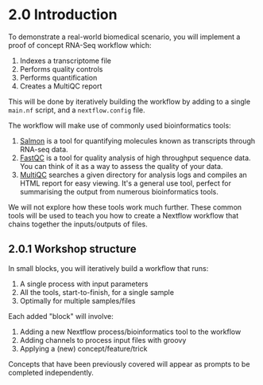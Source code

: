 # 2.0 Introduction  

To demonstrate a real-world biomedical scenario, you will implement a proof of concept RNA-Seq workflow which:  
1. Indexes a transcriptome file  
2. Performs quality controls  
3. Performs quantification  
4. Creates a MultiQC report  

This will be done by iteratively building the workflow by adding to a single `main.nf` script, and a `nextflow.config` file. 

The workflow will make use of commonly used bioinformatics tools:  
1. [Salmon](https://combine-lab.github.io/salmon/) is a tool for quantifying molecules known as transcripts through RNA-seq data.  
2. [FastQC](https://www.bioinformatics.babraham.ac.uk/projects/fastqc/) is a tool for quality analysis of high throughput sequence data. You can think of it as a way to assess the quality of your data.  
3. [MultiQC](https://multiqc.info/) searches a given directory for analysis logs and compiles an HTML report for easy viewing. It's a general use tool, perfect for summarising the output from numerous bioinformatics tools.  

We will not explore how these tools work much further. These common tools will be used to teach you how to create a Nextflow workflow that chains together the inputs/outputs of files.  

## 2.0.1 Workshop structure  

In small blocks, you will iteratively build a workflow that runs:  
1. A single process with input parameters  
2. All the tools, start-to-finish, for a single sample  
3. Optimally for multiple samples/files  

Each added "block" will involve:  
1. Adding a new Nextflow process/bioinformatics tool to the workflow  
2. Adding channels to process input files with groovy  
3. Applying a (new) concept/feature/trick  

Concepts that have been previously covered will appear as prompts to be completed independently.  

